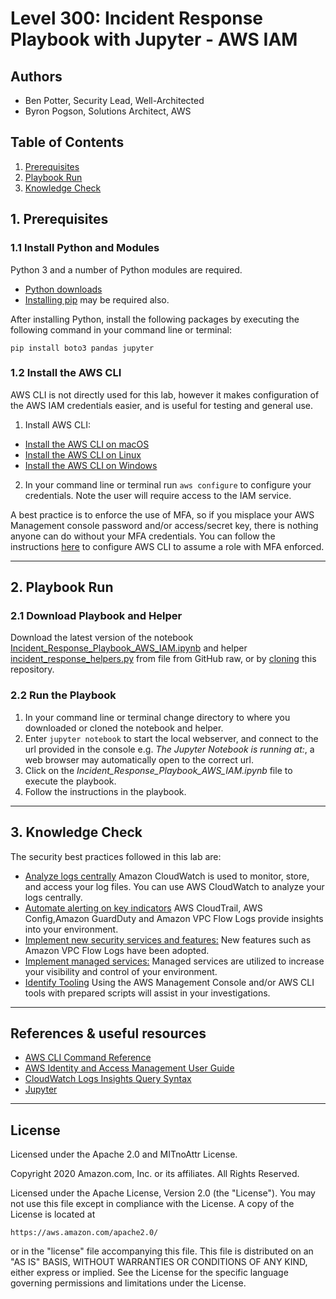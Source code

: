 ﻿# Level 300: Incident Response Playbook with Jupyter - AWS IAM

## Authors

- Ben Potter, Security Lead, Well-Architected
- Byron Pogson, Solutions Architect, AWS

## Table of Contents

1. [Prerequisites](#prerequisites)
2. [Playbook Run](#playbook)
3. [Knowledge Check](#knowledge_check)

## 1. Prerequisites <a name="prerequisites"></a>

### 1.1 Install Python and Modules

Python 3 and a number of Python modules are required.

* [Python downloads](https://www.python.org/downloads/)
* [Installing pip](https://pip.pypa.io/en/stable/installing/) may be required also.

After installing Python, install the following packages by executing the following command in your command line or terminal:

`pip install boto3 pandas jupyter`

### 1.2 Install the AWS CLI

AWS CLI is not directly used for this lab, however it makes configuration of the AWS IAM credentials easier, and is useful for testing and general use.

1. Install AWS CLI:
* [Install the AWS CLI on macOS](https://docs.aws.amazon.com/cli/latest/userguide/install-macos.html)
* [Install the AWS CLI on Linux](https://docs.aws.amazon.com/cli/latest/userguide/install-linux.html)
* [Install the AWS CLI on Windows](https://docs.aws.amazon.com/cli/latest/userguide/install-windows.html)
2. In your command line or terminal run `aws configure` to configure your credentials. Note the user will require access to the IAM service.

A best practice is to enforce the use of MFA, so if you misplace your AWS Management console password and/or access/secret key, there is nothing anyone can do without your MFA credentials. You can follow the instructions [here](https://docs.aws.amazon.com/cli/latest/userguide/cli-configure-role.html) to configure AWS CLI to assume a role with MFA enforced.

***

## 2. Playbook Run <a name="playbook"></a>

### 2.1 Download Playbook and Helper

Download the latest version of the notebook [Incident_Response_Playbook_AWS_IAM.ipynb](https://raw.githubusercontent.com/awslabs/aws-well-architected-labs/master/Security/300_Incident_Response_Playbook_with_Jupyter-AWS_IAM/Code/Incident_Response_Playbook_AWS_IAM.ipynb) and helper [incident_response_helpers.py](https://raw.githubusercontent.com/awslabs/aws-well-architected-labs/master/Security/300_Incident_Response_Playbook_with_Jupyter-AWS_IAM/Code/incident_response_helpers.py) from file from GitHub raw, or by [cloning](https://help.github.com/en/articles/cloning-a-repository) this repository.

### 2.2 Run the Playbook

1. In your command line or terminal change directory to where you downloaded or cloned the notebook and helper.
3. Enter `jupyter notebook` to start the local webserver, and connect to the url provided in the console e.g. *The Jupyter Notebook is running at:*, a web browser may automatically open to the correct url.
4. Click on the *Incident_Response_Playbook_AWS_IAM.ipynb* file to execute the playbook.
5. Follow the instructions in the playbook.

***

## 3. Knowledge Check <a name="knowledge_check"></a>

The security best practices followed in this lab are: <a name="best_practices"></a>

* [Analyze logs centrally](https://wa.aws.amazon.com/wat.question.SEC_4.en.html) Amazon CloudWatch is used to monitor, store, and access your log files. You can use AWS CloudWatch to analyze your logs centrally.
* [Automate alerting on key indicators](https://wa.aws.amazon.com/wat.question.SEC_4.en.html) AWS CloudTrail, AWS Config,Amazon GuardDuty and Amazon VPC Flow Logs provide insights into your environment.
* [Implement new security services and features:](https://wa.aws.amazon.com/wat.question.SEC_5.en.html) New features such as Amazon VPC Flow Logs have been adopted.
* [Implement managed services:](https://wa.aws.amazon.com/wat.question.SEC_7.en.html)
Managed services are utilized to increase your visibility and control of your environment.
* [Identify Tooling](https://wa.aws.amazon.com/wat.question.SEC_11.en.html)
Using the AWS Management Console and/or AWS CLI tools with prepared scripts will assist in your investigations.

***

## References & useful resources

* [AWS CLI Command Reference](https://docs.aws.amazon.com/cli/latest/reference/)
* [AWS Identity and Access Management User Guide](https://docs.aws.amazon.com/IAM/latest/UserGuide/introduction.html)
* [CloudWatch Logs Insights Query Syntax](https://docs.aws.amazon.com/AmazonCloudWatch/latest/logs/CWL_QuerySyntax.html)
* [Jupyter](https://jupyter.org/)

***

## License

Licensed under the Apache 2.0 and MITnoAttr License.

Copyright 2020 Amazon.com, Inc. or its affiliates. All Rights Reserved.

Licensed under the Apache License, Version 2.0 (the "License"). You may not use this file except in compliance with the License. A copy of the License is located at

    https://aws.amazon.com/apache2.0/

or in the "license" file accompanying this file. This file is distributed on an "AS IS" BASIS, WITHOUT WARRANTIES OR CONDITIONS OF ANY KIND, either express or implied. See the License for the specific language governing permissions and limitations under the License.
